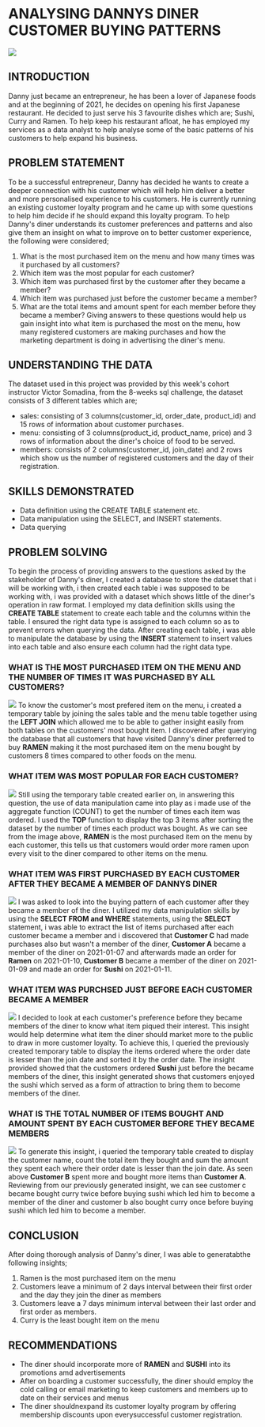 # ANALYSING DANNYS DINER CUSTOMER BUYING PATTERNS
![](diner.jpg)
## INTRODUCTION 
Danny just became an entrepreneur, he has been a lover of Japanese foods and at the beginning of 2021, he decides on opening his first Japanese restaurant. He decided to just serve his 3 favourite dishes which are; Sushi, Curry and Ramen. To help keep his restaurant afloat, he has employed my services as a data analyst to help analyse some of the basic patterns of his customers to help expand his business. 
## PROBLEM STATEMENT
To be a successful entrepreneur, Danny has decided he wants to create a deeper connection with his customer which will help him deliver a better and more personalised experience to his customers. He is currently running an existing customer loyalty program and he came up with some questions to help him decide if he should expand this loyalty program. To help Danny's diner understands its customer preferences and patterns and also give them an insight on what to improve on to better customer experience, the following were considered;
1. What is the most purchased item on the menu and how many times was it purchased by all customers?
2. Which item was the most popular for each customer?
3. Which item was purchased first by the customer after they became a member?
4. Which item was purchased just before the customer became a member?
5. What are the total items and amount spent for each member before they became a member?
Giving answers to these questions would help us gain insight into what item is purchased the most on the menu, how many registered customers are making purchases and how the marketing department is doing in advertising the diner's menu.
## UNDERSTANDING THE DATA 
The dataset used in this project was provided by this week's cohort instructor Victor Somadina, from the 8-weeks sql challenge, the dataset consists of 3 different tables which are; 
- sales: consisting of  3 columns(customer_id, order_date, product_id) and 15 rows of information about customer purchases.
- menu: consisting of 3 columns(product_id, product_name, price) and 3 rows of information about the diner's choice of food to be served.
- members: consists of 2 columns(customer_id, join_date) and 2 rows which show us the number of registered customers and the day of their registration.
## SKILLS DEMONSTRATED
- Data definition using the CREATE TABLE statement etc.
- Data manipulation using the SELECT, and INSERT statements.
- Data querying
## PROBLEM SOLVING
To begin the process of providing answers to the questions asked by the stakeholder of Danny's diner, I created a database to store the dataset that i will be working with, i then created each table i was supposed to be working with, i was provided with a dataset which shows little of the diner's operation in raw format. I employed my data definition skills using the **CREATE TABLE** statement to create each table and the columns within the table. I ensured the right data type is assigned to each column so as to prevent errors when querying the data. After creating each table, i was able to manipulate the database by using the **INSERT** statement to insert values into each table and also ensure each column had the right data type.

### WHAT IS THE MOST PURCHASED ITEM ON THE MENU AND THE NUMBER OF TIMES IT WAS PURCHASED BY ALL CUSTOMERS?
![](4.png)
To know the customer's most prefered item on the menu, i created a temporary table by joining the sales table and the menu table together using the **LEFT JOIN** which allowed me to be able to gather insight easily from both tables on the customers' most bought item. I discovered after querying the database that all customers that have visited Danny's diner preferred to buy **RAMEN** making it the most purchased item on the menu bought by customers 8 times compared to other foods on the menu. 

### WHAT ITEM WAS MOST POPULAR FOR EACH CUSTOMER?
![](5.png)
Still using the temporary table created earlier on, in answering this question, the use of data manipulation came into play as i made use of the aggregate function (COUNT) to get the number of times each item was ordered. I used the **TOP** function to display the top 3 items after sorting the dataset by the number of times each product was bought. As we can see from the image above, **RAMEN** is the most purchased item on the menu by each customer, this tells us that customers would order more ramen upon every visit to the diner compared to other items on the menu.

### WHAT ITEM WAS FIRST PURCHASED BY EACH CUSTOMER AFTER THEY BECAME A MEMBER OF DANNYS DINER
![](6.png)
I was asked to look into the buying pattern of each customer after they became a member of the diner. I utilized my data manipulation skills by using the **SELECT FROM and WHERE** statements, using the **SELECT** statement, i was able to extract the list of items purchased after each customer became a member and i discovered that **Customer C** had made purchases also but wasn't a member of the diner, **Customer A** became a member of the diner on 2021-01-07 and afterwards made an order for **Ramen** on 2021-01-10, **Customer B** became a member of the diner on 2021-01-09 and made an order for **Sushi** on 2021-01-11.

### WHAT ITEM WAS PURCHSED JUST BEFORE EACH CUSTOMER BECAME A MEMBER
![](7.png)
I decided to look at each customer's preference before they became members of the diner to know what item piqued their interest. This insight would help determine what item the diner should market more to the public to draw in more customer loyalty. To achieve this, I queried the previously created temporary table to display the items ordered where the order date is lesser than the join date and sorted it by the order date. The insight provided showed that the customers ordered **Sushi** just before the became members of the diner, this insight generated shows that customers enjoyed the sushi which served as a form of attraction to bring them to become members of the diner.

### WHAT IS THE TOTAL NUMBER OF ITEMS BOUGHT AND AMOUNT SPENT BY EACH CUSTOMER BEFORE THEY BECAME MEMBERS
![](8.png)
To generate this insight, i queried the temporary table created to display the customer name, count the total item they bought and sum the amount they spent each where their order date is lesser than the join date. As seen above **Customer B** spent more and bought more items than **Customer A**. Reviewing from our previously generated insight, we can see customer c became bought curry twice before buying sushi which led him to become a member of the diner and customer b also bought curry once before buying sushi which led him to become a member.

## CONCLUSION
After doing thorough analysis of Danny's diner, I was able to generatabthe following insights;
1. Ramen is the most purchased item on the menu
2. Customers leave a minimum of 2 days interval between their first order and the day they join the diner as members
3. Customers leave a 7 days minimum interval between their last order and first order as members.
4. Curry is the least bought item on the menu

## RECOMMENDATIONS
- The diner should incorporate more of **RAMEN** and **SUSHI** into its promotions amd advertisements
- After on boarding a customer successfully, the diner should employ the cold calling or email marketing to keep customers and members up to date on their services and menus
- The diner shouldnexpand its customer loyalty program by offering membership discounts upon everysuccessful customer registration.

